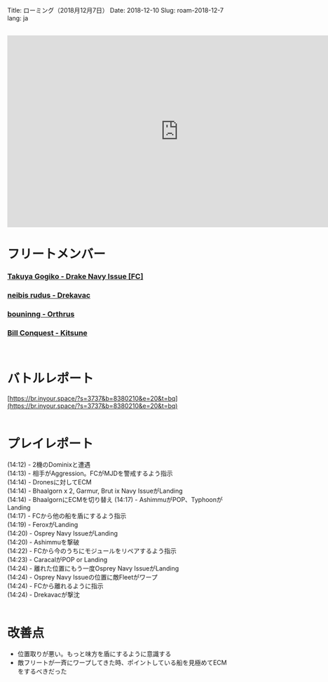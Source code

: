 Title: ローミング（2018月12月7日）
Date: 2018-12-10
Slug: roam-2018-12-7
lang: ja

<br />
<iframe width="780" height="438" src="https://www.youtube.com/embed/dM8clMDx_3w" frameborder="0" allow="accelerometer; autoplay; encrypted-media; gyroscope; picture-in-picture" allowfullscreen></iframe>

# フリートメンバー
### [Takuya Gogiko - Drake Navy Issue [FC]](https://zkillboard.com/character/95235307/)
### [neibis rudus - Drekavac](https://zkillboard.com/character/93531438/)
### [bouninng - Orthrus](https://zkillboard.com/character/508340745/)
### [Bill Conquest - Kitsune](https://zkillboard.com/character/2113999933/)
<br />

# バトルレポート
[https://br.inyour.space/?s=3737&b=8380210&e=20&t=bq](https://br.inyour.space/?s=3737&b=8380210&e=20&t=bq)
<br /><br />

# プレイレポート
(14:12) - 2機のDominixと遭遇  
(14:13) - 相手がAggression。FCがMJDを警戒するよう指示  
(14:14) - Dronesに対してECM  
(14:14) - Bhaalgorn x 2, Garmur, Brut ix Navy IssueがLanding  
(14:14) - BhaalgornにECMを切り替え 
(14:17) - AshimmuがPOP、TyphoonがLanding  
(14:17) - FCから他の船を盾にするよう指示  
(14:19) - FeroxがLanding  
(14:20) - Osprey Navy IssueがLanding  
(14:20) - Ashimmuを撃破  
(14:22) - FCから今のうちにモジュールをリペアするよう指示  
(14:23) - CaracalがPOP or Landing  
(14:24) - 離れた位置にもう一度Osprey Navy IssueがLanding  
(14:24) - Osprey Navy Issueの位置に敵Fleetがワープ  
(14:24) - FCから離れるように指示  
(14:24) - Drekavacが撃沈  
<br />

# 改善点
- 位置取りが悪い。もっと味方を盾にするように意識する
- 敵フリートが一斉にワープしてきた時、ポイントしている船を見極めてECMをするべきだった

